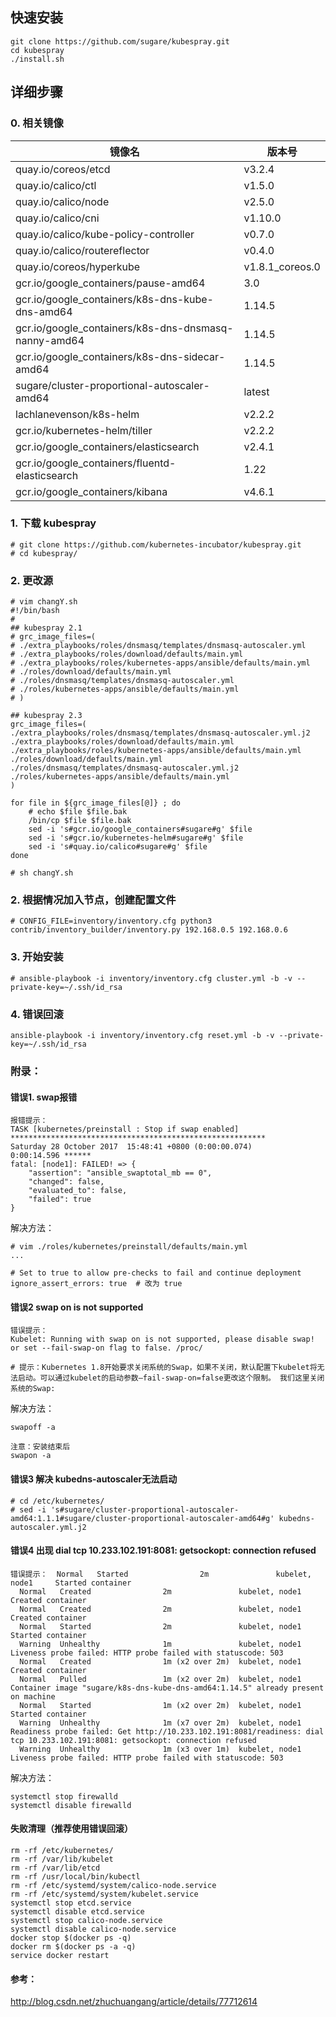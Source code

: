 ﻿## 快速安装
```
git clone https://github.com/sugare/kubespray.git
cd kubespray
./install.sh
```


## 详细步骤

### 0. 相关镜像

镜像名 | 版本号
---|---
quay.io/coreos/etcd | v3.2.4
quay.io/calico/ctl | v1.5.0
quay.io/calico/node | v2.5.0
quay.io/calico/cni | v1.10.0
quay.io/calico/kube-policy-controller | v0.7.0
quay.io/calico/routereflector | v0.4.0
quay.io/coreos/hyperkube | v1.8.1_coreos.0
gcr.io/google_containers/pause-amd64 | 3.0
gcr.io/google_containers/k8s-dns-kube-dns-amd64 | 1.14.5
gcr.io/google_containers/k8s-dns-dnsmasq-nanny-amd64 | 1.14.5
gcr.io/google_containers/k8s-dns-sidecar-amd64 | 1.14.5
sugare/cluster-proportional-autoscaler-amd64 | latest
lachlanevenson/k8s-helm | v2.2.2
gcr.io/kubernetes-helm/tiller | v2.2.2
gcr.io/google_containers/elasticsearch | v2.4.1
gcr.io/google_containers/fluentd-elasticsearch | 1.22
gcr.io/google_containers/kibana | v4.6.1

### 1. 下载 kubespray
```
# git clone https://github.com/kubernetes-incubator/kubespray.git
# cd kubespray/
```

### 2. 更改源
```
# vim changY.sh
#!/bin/bash
#
## kubespray 2.1
# grc_image_files=(
# ./extra_playbooks/roles/dnsmasq/templates/dnsmasq-autoscaler.yml
# ./extra_playbooks/roles/download/defaults/main.yml
# ./extra_playbooks/roles/kubernetes-apps/ansible/defaults/main.yml
# ./roles/download/defaults/main.yml
# ./roles/dnsmasq/templates/dnsmasq-autoscaler.yml
# ./roles/kubernetes-apps/ansible/defaults/main.yml
# )

## kubespray 2.3
grc_image_files=(
./extra_playbooks/roles/dnsmasq/templates/dnsmasq-autoscaler.yml.j2
./extra_playbooks/roles/download/defaults/main.yml
./extra_playbooks/roles/kubernetes-apps/ansible/defaults/main.yml
./roles/download/defaults/main.yml
./roles/dnsmasq/templates/dnsmasq-autoscaler.yml.j2 
./roles/kubernetes-apps/ansible/defaults/main.yml
)

for file in ${grc_image_files[@]} ; do
	# echo $file $file.bak
	/bin/cp $file $file.bak
	sed -i 's#gcr.io/google_containers#sugare#g' $file
	sed -i 's#gcr.io/kubernetes-helm#sugare#g' $file
	sed -i 's#quay.io/calico#sugare#g' $file
done

# sh changY.sh

```

### 2. 根据情况加入节点，创建配置文件
```
# CONFIG_FILE=inventory/inventory.cfg python3 contrib/inventory_builder/inventory.py 192.168.0.5 192.168.0.6 

```

### 3. 开始安装
```
# ansible-playbook -i inventory/inventory.cfg cluster.yml -b -v --private-key=~/.ssh/id_rsa
```

### 4. 错误回滚
```
ansible-playbook -i inventory/inventory.cfg reset.yml -b -v --private-key=~/.ssh/id_rsa
```



### 附录：
####  错误1. swap报错
```
报错提示：
TASK [kubernetes/preinstall : Stop if swap enabled] *********************************************************
Saturday 28 October 2017  15:48:41 +0800 (0:00:00.074)       0:00:14.596 ****** 
fatal: [node1]: FAILED! => {
    "assertion": "ansible_swaptotal_mb == 0", 
    "changed": false, 
    "evaluated_to": false, 
    "failed": true
}
```

解决方法：
```
# vim ./roles/kubernetes/preinstall/defaults/main.yml 
...

# Set to true to allow pre-checks to fail and continue deployment
ignore_assert_errors: true  # 改为 true
```

#### 错误2 swap on is not supported
```
错误提示：
Kubelet: Running with swap on is not supported, please disable swap! or set --fail-swap-on flag to false. /proc/

# 提示：Kubernetes 1.8开始要求关闭系统的Swap，如果不关闭，默认配置下kubelet将无法启动。可以通过kubelet的启动参数–fail-swap-on=false更改这个限制。 我们这里关闭系统的Swap:
```

解决方法：
```
swapoff -a

注意：安装结束后
swapon -a

```

#### 错误3 解决 kubedns-autoscaler无法启动
```
# cd /etc/kubernetes/
# sed -i 's#sugare/cluster-proportional-autoscaler-amd64:1.1.1#sugare/cluster-proportional-autoscaler-amd64#g' kubedns-autoscaler.yml.j2
```

#### 错误4 出现 dial tcp 10.233.102.191:8081: getsockopt: connection refused
```
错误提示：  Normal   Started                2m               kubelet, node1     Started container
  Normal   Created                2m               kubelet, node1     Created container
  Normal   Created                2m               kubelet, node1     Created container
  Normal   Started                2m               kubelet, node1     Started container
  Warning  Unhealthy              1m               kubelet, node1     Liveness probe failed: HTTP probe failed with statuscode: 503
  Normal   Created                1m (x2 over 2m)  kubelet, node1     Created container
  Normal   Pulled                 1m (x2 over 2m)  kubelet, node1     Container image "sugare/k8s-dns-kube-dns-amd64:1.14.5" already present on machine
  Normal   Started                1m (x2 over 2m)  kubelet, node1     Started container
  Warning  Unhealthy              1m (x7 over 2m)  kubelet, node1     Readiness probe failed: Get http://10.233.102.191:8081/readiness: dial tcp 10.233.102.191:8081: getsockopt: connection refused
  Warning  Unhealthy              1m (x3 over 1m)  kubelet, node1     Liveness probe failed: HTTP probe failed with statuscode: 503
```
解决方法：
```
systemctl stop firewalld
systemctl disable firewalld
```
#### 失败清理（推荐使用错误回滚）
```
rm -rf /etc/kubernetes/
rm -rf /var/lib/kubelet
rm -rf /var/lib/etcd
rm -rf /usr/local/bin/kubectl
rm -rf /etc/systemd/system/calico-node.service
rm -rf /etc/systemd/system/kubelet.service
systemctl stop etcd.service
systemctl disable etcd.service
systemctl stop calico-node.service
systemctl disable calico-node.service
docker stop $(docker ps -q)
docker rm $(docker ps -a -q)
service docker restart
```

#### 参考：
http://blog.csdn.net/zhuchuangang/article/details/77712614



